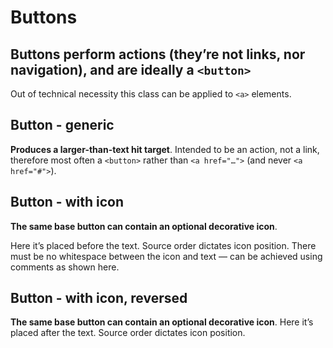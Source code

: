 # Buttons

## Buttons perform actions (they’re not links, nor navigation), and are ideally a `<button>`

Out of technical necessity this class can be applied to `<a>` elements.

## Button - generic

**Produces a larger-than-text hit target**. Intended to be an action, not a link, therefore most often a `<button>` rather than `<a href="…">` (and never `<a href="#">`).

## Button - with icon

**The same base button can contain an optional decorative icon**.

Here it’s placed before the text. Source order dictates icon position. There must be no whitespace between the icon and text — can be achieved using comments as shown here.

## Button - with icon, reversed

**The same base button can contain an optional decorative icon**. Here it’s placed after the text. Source order dictates icon position.
